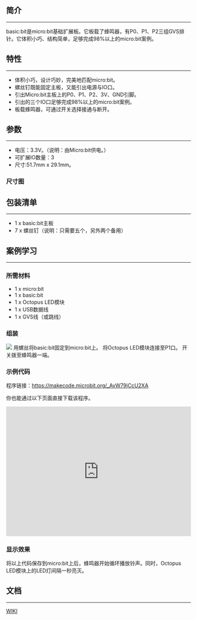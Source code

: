 ## 简介
---

basic:bit是micro:bit基础扩展板。它板载了蜂鸣器，有P0、P1、P2三组GVS排针。它体积小巧、结构简单，足够完成98%以上的micro:bit案例。


## 特性
---

- 体积小巧，设计巧妙，完美地匹配micro:bit。
- 螺丝钉既能固定主板，又能引出电源与IO口。
- 引出Micro:bit主板上的P0、P1、P2、3V、GND引脚。
- 引出的三个IO口足够完成98%以上的micro:bit案例。
- 板载蜂鸣器，可通过开关选择接通与断开。


## 参数
---

- 电压：3.3V。（说明：由Micro:bit供电。）
- 可扩展IO数量：3
- 尺寸:51.7mm x 29.1mm。

### 尺寸图


## 包装清单
---

- 1 x basic:bit主板
- 7 x 螺丝钉（说明：只需要五个，另外两个备用）


## 案例学习
---

### 所需材料

- 1 x micro:bit
- 1 x basic:bit
- 1 x Octopus LED模块
- 1 x USB数据线
- 1 x GVS线（或跳线）


### 组装

![](https://i.imgur.com/CIdYsAa.jpg)
用螺丝将basic:bit固定到micro:bit上。
将Octopus LED模块连接至P1口。
开关拨至蜂鸣器一端。

### 示例代码

程序链接：https://makecode.microbit.org/_AvW79jCcU2XA  

你也能通过以下页面直接下载该程序。

<div style="position:relative;height:0;padding-bottom:70%;overflow:hidden;"><iframe style="position:absolute;top:0;left:0;width:100%;height:100%;" src="https://makecode.microbit.org/#pub:_AvW79jCcU2XA" frameborder="0" sandbox="allow-popups allow-forms allow-scripts allow-same-origin"></iframe></div>


### 显示效果

将以上代码保存到micro:bit上后，蜂鸣器开始循环播放铃声。同时，Octopus LED模块上的LED灯间隔一秒亮灭。


## 文档
---

[WIKI](wiki链接)
